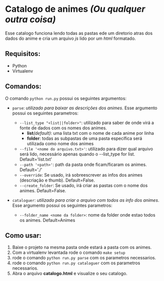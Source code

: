 # Catalogo de animes _(Ou qualquer outra coisa)_

Esse catalogo funciona lendo todas as pastas ede um diretorio atras dos dados do anime e
cria um arquivo _js_ lido por um _html_ formatado.

## Requisitos:

- Python
- Virtualenv

## Comandos:

O comando `python run.py` possui os seguintes argumentos:

- `parse`: _utilizado para baixar as descrições dos animes_. Esse argumento possui os seguintes parametros:

    - `--list_type "<list||folder>"`: utilizado para saber de onde virá a fonte de dados com os nomes dos animes.
        - **list**_(default)_: uma lista txt com o nome de cada anime por linha
        - **folder**: todas as subpastas de uma pasta específica será utilizada como nome dos animes
    - `--file '<nome do arquivo.txt>'`: utilizado para dizer qual arquivo será lido, necessário apenas quando o --list_type for list. Default='list.txt'
    - `--path '<path>'`: path da pasta onde ficam/ficaram os animes. Default='./'
    - `--override`: Se usado, irá sobreescrever as infos dos animes (descriação e thumb). Default=False.
    - `--create_folder`: Se usado, irá criar as pastas com o nome dos animes. Default=False.

- `cataloguer`: _utilizado para criar o arquivo com todos as info dos animes_. Esse argumento possui os seguintes parametros:

    - `--folder_name <nome da folder>`: nome da folder onde estao todos os animes. Default=Animes

## Como usar:

1. Baixe o projeto na mesma pasta onde estará a pasta com os animes.
2. Com a virtualenv levantada rode o comando `make setup`
3. rode o comando `python run.py parse` com os parametros necessarios.
4. rode o comando `python run.py cataloguer` com os parametros necessarios.
5. Abra o arquivo **catalogo.html** e visualize o seu catalogo.
